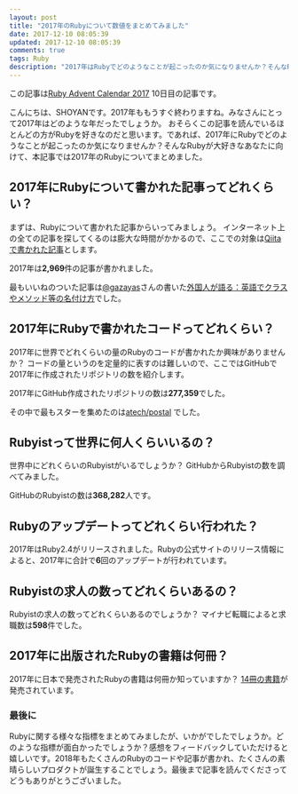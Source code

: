 ```yaml
---
layout: post
title: "2017年のRubyについて数値をまとめてみました"
date: 2017-12-10 08:05:39
updated: 2017-12-10 08:05:39
comments: true
tags: Ruby
description: "2017年はRubyでどのようなことが起こったのか気になりませんか？そんなRubyが大好きなあなたに向けて、本記事では2017年のRubyについてまとめました。"
---
```


この記事は[Ruby Advent Calendar 2017](https://qiita.com/advent-calendar/2017/ruby) 10日目の記事です。

こんにちは、SHOYANです。2017年ももうすぐ終わりますね。みなさんにとって2017年はどのような年だったでしょうか。
おそらくこの記事を読んでいるほとんどの方がRubyを好きなのだと思います。であれば、2017年にRubyでどのようなことが起こったのか気になりませんか？そんなRubyが大好きなあなたに向けて、本記事では2017年のRubyについてまとめました。

## 2017年にRubyについて書かれた記事ってどれくらい？

まずは、Rubyについて書かれた記事からいってみましょう。
インターネット上の全ての記事を探してくるのは膨大な時間がかかるので、ここでの対象は[Qiitaで書かれた記事](https://qiita.com/search?q=tag%3ARuby+created%3A%3E2017-01-01)とします。

2017年は<span style="font-weight:bolder">2,969</span>件の記事が書かれました。

最もいいねのついた記事は[@gazayas](https://qiita.com/gazayas)さんの書いた[外国人が語る：英語でクラスやメソッド等の名付け方](https://qiita.com/gazayas/items/3d352d1b6ec9a225c6f6)でした。

## 2017年にRubyで書かれたコードってどれくらい？

2017年に世界でどれくらいの量のRubyのコードが書かれたか興味がありませんか？
コードの量というのを定量的に表すのは難しいので、ここではGitHubで2017年に作成されたリポジトリの数を紹介します。

2017年にGitHub作成されたリポジトリの数は<span style="font-weight:bolder">277,359</span>でした。

その中で最もスターを集めたのは[atech/postal](https://github.com/atech/postal) でした。

## Rubyistって世界に何人くらいいるの？

世界中にどれくらいのRubyistがいるでしょうか？
GitHubからRubyistの数を調べてみました。

GitHubのRubyistの数は<span style="font-weight:bolder">368,282</span>人です。

## Rubyのアップデートってどれくらい行われた？

2017年はRuby2.4がリリースされました。Rubyの公式サイトのリリース情報によると、2017年に合計で<span style="font-weight:bolder">6</span>回のアップデートが行われています。

## Rubyistの求人の数ってどれくらいあるの？

Rubyistの求人の数ってどれくらいあるのでしょうか？
マイナビ転職によると求職数は<span style="font-weight:bolder">598</span>件でした。

## 2017年に出版されたRubyの書籍は何冊？

2017年に日本で発売されたRubyの書籍は何冊か知っていますか？
[14冊の書籍](http://amzn.to/2jfF8sa)が発売されています。

### 最後に

Rubyに関する様々な指標をまとめてみましたが、いかがでしたでしょうか。どのような指標が面白かったでしょうか？感想をフィードバックしていただけると嬉しいです。2018年もたくさんのRubyのコードや記事が書かれ、たくさんの素晴らしいプロダクトが誕生することでしょう。最後まで記事を読んでくださってどうもありがとうございました。
